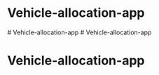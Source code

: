 # Vehicle-allocation-app
#   V e h i c l e - a l l o c a t i o n - a p p  
 # Vehicle-allocation-app
# Vehicle-allocation-app
